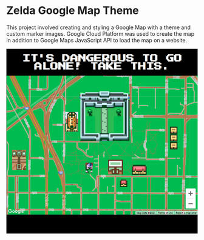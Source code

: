 # Zelda Google Map Theme

This project involved creating and styling a Google Map with a theme and custom marker images. Google Cloud Platform was used to create the map in addition to Google Maps JavaScript API to load the map on a website. 

![Screenshot of project](zelda-google-map.png)
